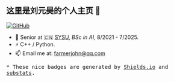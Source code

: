 ## 这里是刘元昊的个人主页 👋

[![GitHub](https://img.shields.io/badge/dynamic/json?logo=github&label=GitHub&labelColor=2C2E43&color=2C2E43&query=%24.count&url=https%3A%2F%2Fapi.swo.moe%2Fstats%2Fgithub%2FFarmerJohnLYH)](https://github.com/FarmerJohnLYH)

- 🍻 Senior at 🇨🇳 [SYSU](https://www.sysu.edu.cn/), _BSc in AI_, 8/2021 - 7/2025. 
- ⚡ C++ / Python.
- 📫 Email me at: [farmerjohn@qq.com](mailto:farmerjohn@qq.com)

<samp>* These nice badges are generated by <a href="https://shields.io/">Shields.io</a> and <a href="https://github.com/spencerwooo/substats">substats</a>.</samp>
